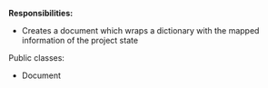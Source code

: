 **Responsibilities:**
- Creates a document which wraps a dictionary with the mapped information of the project state

Public classes:
- Document
